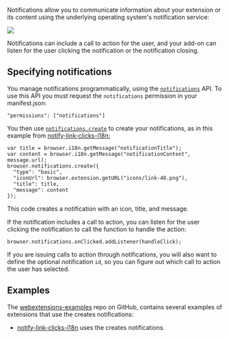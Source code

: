 Notifications allow you to communicate information about your extension or its content using the underlying operating system's notification service:

![](https://mdn.mozillademos.org/files/14043/notify-shadowed.png)

Notifications can include a call to action for the user, and your add-on can listen for the user clicking the notification or the notification closing.

## Specifying notifications

You manage notifications programmatically, using the [`notifications`](/en-US/docs/Mozilla/Add-ons/WebExtensions/API/notifications "Display notifications to the user, using the underlying operating system's notification mechanism. Because this API uses the operating system's notification mechanism, the details of how notifications appear and behave may differ according to the operating system and the user's settings.") API. To use this API you must request the `notifications` permission in your manifest.json:

    "permissions": ["notifications"]

You then use [`notifications.create`](/en-US/docs/Mozilla/Add-ons/WebExtensions/API/notifications/create "Creates and displays a notification.") to create your notifications, as in this example from [notify-link-clicks-i18n:](https://github.com/mdn/webextensions-examples/tree/master/notify-link-clicks-i18n)

    var title = browser.i18n.getMessage("notificationTitle");
    var content = browser.i18n.getMessage("notificationContent", message.url);
    browser.notifications.create({
      "type": "basic",
      "iconUrl": browser.extension.getURL("icons/link-48.png"),
      "title": title,
      "message": content
    });

This code creates a notification with an icon, title, and message.

If the notification includes a call to action, you can listen for the user clicking the notification to call the function to handle the action:

    browser.notifications.onClicked.addListener(handleClick);
    

If you are issuing calls to action through notifications, you will also want to define the optional notification `id`, so you can figure out which call to action the user has selected.

## Examples

The [webextensions-examples](https://github.com/mdn/webextensions-examples) repo on GitHub, contains several examples of extensions that use the creates notifications:

  * [notify-link-clicks-i18n](https://github.com/mdn/webextensions-examples/tree/master/notify-link-clicks-i18n) uses the creates notifications.

